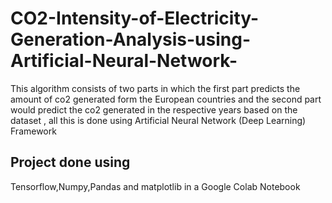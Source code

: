 # CO2-Intensity-of-Electricity-Generation-Analysis-using-Artificial-Neural-Network-
This algorithm consists of two parts in which the first part predicts the amount of co2 generated form the European countries and the second part would predict the co2 generated in the respective years  based on the dataset , all this is done using Artificial Neural Network (Deep Learning) Framework 
## Project done using 
Tensorflow,Numpy,Pandas and matplotlib in a Google Colab Notebook
